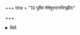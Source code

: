 +++
title = "10 पूर्वेषां शेषेषूत्तरानभिगृह्णीतः"

+++

<details><summary>थिते</summary>

10. (The Adhvaryu and the Pratiprasthātr̥) take (Soma juice for) the posterior (scoops) into the remnants (in the cups) form (the Soma of) the prior-libations.  
</details>
